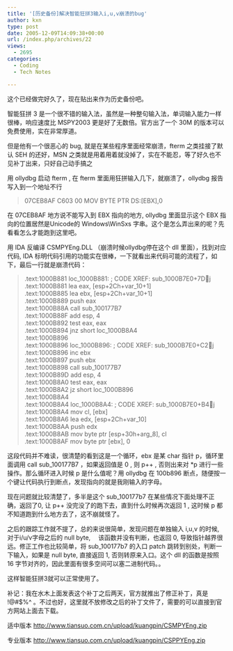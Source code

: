 ```yaml
---
title: '[历史备份]解决智能狂拼3输入i,u,v崩溃的bug'
author: kxn
type: post
date: 2005-12-09T14:09:38+00:00
url: /index.php/archives/22
views:
  - 2695
categories:
  - Coding
  - Tech Notes

---
```

这个已经做完好久了，现在贴出来作为历史备份吧。

智能狂拼 3 是一个很不错的输入法，虽然是一种整句输入法，单词输入能力一样很棒，响应速度比 MSPY2003 更是好了无数倍。官方出了一个 30M 的版本可以免费使用，实在非常厚道。

但是他有一个很恶心的 bug, 就是在某些程序里面经常崩溃，fterm 之类挂接了默认 SEH 的还好，MSN 之类就是用着用着就没掉了，实在不能忍，等了好久也不见补丁出来，只好自己动手搞之

用 ollydbg 启动 fterm , 在 fterm 里面用狂拼输入几下，就崩溃了，ollydbg 报告写入到一个地址不行

> 07CEB8AF C603 00 MOV BYTE PTR DS:[EBX],0 

在 07CEB8AF 地方说不能写入到 EBX 指向的地方, ollydbg 里面显示这个 EBX 指向的位置居然是Unicode的 Windows\WinSxs 字串。这个是怎么弄出来的呢？先看看怎么才能跑到这里吧。

用 IDA 反编译 CSMPYEng.DLL （崩溃时候ollydbg停在这个 dll 里面），找到对应代码, IDA 标明代码引用的功能实在很棒，一下就看出来代码可能的流程了，如下，最后一行就是崩溃代码：

> .text:1000B881 loc\_1000B881: ; CODE XREF: sub\_1000B7E0+7Dj  
> .text:1000B881 lea eax, [esp+2Ch+var_10+1]  
> .text:1000B885 lea ebx, [esp+2Ch+var_10+1]  
> .text:1000B889 push eax  
> .text:1000B88A call sub_100177B7  
> .text:1000B88F add esp, 4  
> .text:1000B892 test eax, eax  
> .text:1000B894 jnz short loc_1000B8A4  
> .text:1000B896  
> .text:1000B896 loc\_1000B896: ; CODE XREF: sub\_1000B7E0+C2j  
> .text:1000B896 inc ebx  
> .text:1000B897 push ebx  
> .text:1000B898 call sub_100177B7  
> .text:1000B89D add esp, 4  
> .text:1000B8A0 test eax, eax  
> .text:1000B8A2 jz short loc_1000B896  
> .text:1000B8A4  
> .text:1000B8A4 loc\_1000B8A4: ; CODE XREF: sub\_1000B7E0+B4j  
> .text:1000B8A4 mov cl, [ebx]  
> .text:1000B8A6 lea edx, [esp+2Ch+var_10]  
> .text:1000B8AA push edx  
> .text:1000B8AB mov byte ptr [esp+30h+arg_8], cl  
> .text:1000B8AF mov byte ptr [ebx], 0

这段代码并不难读，很清楚的看到这是一个循环，ebx 是某 char 指针 p，循环里面调用 call sub_100177B7 ，如果返回值是 0 , 则 p++ , 否则出来对 *p 进行一些操作。那么循环进入时候 p 是什么值呢？用 ollydbg 在 100b896 断点，随便按一个键让代码执行到断点，发现指向的就是我刚输入的字母。

现在问题就比较清楚了，多半是这个 sub_100177b7 在某些情况下面处理不正确，返回了0, 让 p++ 没完没了的跑下去，直到什么时候再次返回 1 , 这时候 p 都不知道跑到什么地方去了，这不崩就怪了。

之后的跟踪工作就不提了，总的来说很简单，发现问题在单独输入 i,u,v 的时候,　对于i/u/v字母之后的 null byte, 　该函数并没有判断，也返回 0, 导致指针越界很远。修正工作也比较简单，将 sub_100177b7 的入口 patch 跳转到别处，判断一下输入，如果是 null byte, 直接返回 1, 否则转原来入口。这个 dll 的函数是按照 16 字节对齐的，因此里面有很多空间可以塞二进制代码。。

这样智能狂拼3就可以正常使用了。

补记：我在水木上面发表这个补丁之后两天，官方就推出了修正补丁，真是 !@#$%^ 。不过也好，这里就不放修改之后的补丁文件了，需要的可以直接到官方网站上面去下载。

适中版本 <http://www.tiansuo.com.cn/upload/kuangpin/CSMPYEng.zip>

专业版本 <http://www.tiansuo.com.cn/upload/kuangpin/CSPPYEng.zip>